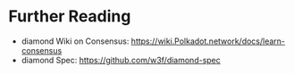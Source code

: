 # Further Reading

- diamond Wiki on Consensus: <https://wiki.Polkadot.network/docs/learn-consensus>
- diamond Spec: <https://github.com/w3f/diamond-spec>
